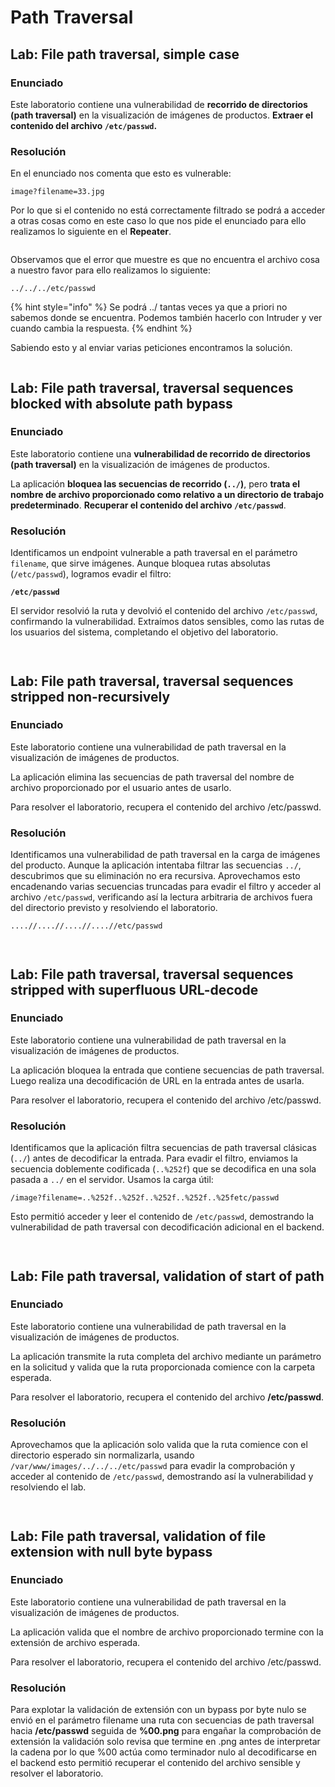 # Path Traversal

## Lab: File path traversal, simple case

### Enunciado

Este laboratorio contiene una vulnerabilidad de **recorrido de directorios (path traversal)** en la visualización de imágenes de productos. **Extraer el contenido del archivo `/etc/passwd`.**

### Resolución

En el enunciado nos comenta que esto es vulnerable:&#x20;

```
image?filename=33.jpg
```

Por lo que si el contenido no está correctamente filtrado se podrá a acceder a otras cosas como en este caso lo que nos pide el enunciado para ello realizamos lo siguiente en el **Repeater**.

<figure><img src="../../.gitbook/assets/image (2) (1) (1) (1) (1) (1) (1) (1) (1) (1) (1) (1) (1) (1) (1) (1) (1) (1) (1) (1) (1) (1) (1) (1) (1) (1) (1) (1) (1) (1) (1).png" alt=""><figcaption></figcaption></figure>

Observamos que el error que muestre es que no encuentra el archivo cosa a nuestro favor para ello realizamos lo siguiente:

```
../../../etc/passwd
```

{% hint style="info" %}
Se podrá ../ tantas veces ya que a priori no sabemos donde se encuentra. Podemos también hacerlo con Intruder y ver cuando cambia la respuesta.
{% endhint %}

Sabiendo esto y al enviar varias peticiones encontramos la solución.

<figure><img src="../../.gitbook/assets/image (1369).png" alt=""><figcaption></figcaption></figure>

## Lab: File path traversal, traversal sequences blocked with absolute path bypass

### Enunciado

Este laboratorio contiene una **vulnerabilidad de recorrido de directorios (path traversal)** en la visualización de imágenes de productos.

La aplicación **bloquea las secuencias de recorrido (`../`)**, pero **trata el nombre de archivo proporcionado como relativo a un directorio de trabajo predeterminado**. **Recuperar el contenido del archivo `/etc/passwd`**.

### Resolución

Identificamos un endpoint vulnerable a path traversal en el parámetro `filename`, que sirve imágenes. Aunque bloquea rutas absolutas (`/etc/passwd`), logramos evadir el filtro:

<pre><code><strong>/etc/passwd
</strong></code></pre>

El servidor resolvió la ruta y devolvió el contenido del archivo `/etc/passwd`, confirmando la vulnerabilidad. Extraímos datos sensibles, como las rutas de los usuarios del sistema, completando el objetivo del laboratorio.

<figure><img src="../../.gitbook/assets/image (9) (1) (1) (1).png" alt=""><figcaption></figcaption></figure>

<figure><img src="../../.gitbook/assets/image (1) (1) (1) (1) (1) (1) (1) (1) (1).png" alt=""><figcaption></figcaption></figure>

## Lab: File path traversal, traversal sequences stripped non-recursively

### Enunciado

Este laboratorio contiene una vulnerabilidad de path traversal en la visualización de imágenes de productos.

La aplicación elimina las secuencias de path traversal del nombre de archivo proporcionado por el usuario antes de usarlo.

Para resolver el laboratorio, recupera el contenido del archivo /etc/passwd.

### Resolución

Identificamos una vulnerabilidad de path traversal en la carga de imágenes del producto. Aunque la aplicación intentaba filtrar las secuencias `../`, descubrimos que su eliminación no era recursiva. Aprovechamos esto encadenando varias secuencias truncadas para evadir el filtro y acceder al archivo `/etc/passwd`, verificando así la lectura arbitraria de archivos fuera del directorio previsto y resolviendo el laboratorio.

```
....//....//....//....//etc/passwd
```

<figure><img src="../../.gitbook/assets/image (2) (1) (1) (1) (1) (1) (1).png" alt=""><figcaption></figcaption></figure>

<figure><img src="../../.gitbook/assets/image (3) (1) (1) (1) (1) (1) (1).png" alt=""><figcaption></figcaption></figure>

## Lab: File path traversal, traversal sequences stripped with superfluous URL-decode

### Enunciado

Este laboratorio contiene una vulnerabilidad de path traversal en la visualización de imágenes de productos.

La aplicación bloquea la entrada que contiene secuencias de path traversal. Luego realiza una decodificación de URL en la entrada antes de usarla.

Para resolver el laboratorio, recupera el contenido del archivo /etc/passwd.

### Resolución

Identificamos que la aplicación filtra secuencias de path traversal clásicas (`../`) antes de decodificar la entrada. Para evadir el filtro, enviamos la secuencia doblemente codificada (`..%252f`) que se decodifica en una sola pasada a `../` en el servidor. Usamos la carga útil:

```
/image?filename=..%252f..%252f..%252f..%252f..%25fetc/passwd
```

Esto permitió acceder y leer el contenido de `/etc/passwd`, demostrando la vulnerabilidad de path traversal con decodificación adicional en el backend.

<figure><img src="../../.gitbook/assets/image (4) (1) (1) (1) (1) (1) (1).png" alt=""><figcaption></figcaption></figure>

<figure><img src="../../.gitbook/assets/image (5) (1) (1) (1) (1) (1).png" alt=""><figcaption></figcaption></figure>

## Lab: File path traversal, validation of start of path

### Enunciado

Este laboratorio contiene una vulnerabilidad de path traversal en la visualización de imágenes de productos.

La aplicación transmite la ruta completa del archivo mediante un parámetro en la solicitud y valida que la ruta proporcionada comience con la carpeta esperada.

Para resolver el laboratorio, recupera el contenido del archivo **/etc/passwd**.

### Resolución

Aprovechamos que la aplicación solo valida que la ruta comience con el directorio esperado sin normalizarla, usando `/var/www/images/../../../etc/passwd` para evadir la comprobación y acceder al contenido de `/etc/passwd`, demostrando así la vulnerabilidad y resolviendo el lab.

<figure><img src="../../.gitbook/assets/image (6) (1) (1) (1) (1) (1).png" alt=""><figcaption></figcaption></figure>

<figure><img src="../../.gitbook/assets/image (7) (1) (1) (1) (1).png" alt=""><figcaption></figcaption></figure>

## Lab: File path traversal, validation of file extension with null byte bypass

### Enunciado

Este laboratorio contiene una vulnerabilidad de path traversal en la visualización de imágenes de productos.

La aplicación valida que el nombre de archivo proporcionado termine con la extensión de archivo esperada.

Para resolver el laboratorio, recupera el contenido del archivo /etc/passwd.

### Resolución

Para explotar la validación de extensión con un bypass por byte nulo se envió en el parámetro filename una ruta con secuencias de path traversal hacia **/etc/passwd** seguida de **%00.png** para engañar la comprobación de extensión la validación solo revisa que termine en .png antes de interpretar la cadena por lo que %00 actúa como terminador nulo al decodificarse en el backend esto permitió recuperar el contenido del archivo sensible y resolver el laboratorio.

<figure><img src="../../.gitbook/assets/image (8) (1) (1) (1) (1).png" alt=""><figcaption></figcaption></figure>

<figure><img src="../../.gitbook/assets/image (9) (1) (1) (1) (1).png" alt=""><figcaption></figcaption></figure>
